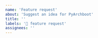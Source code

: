 ```yaml
---
name: 'Feature request'
about: 'Suggest an idea for PyArchboot'
title: ''
labels: '🙏 feature request'
assignees: ''
---
```


<!-- Please search existing issues to avoid creating duplicates. -->

<!-- Describe the feature you'd like. -->
